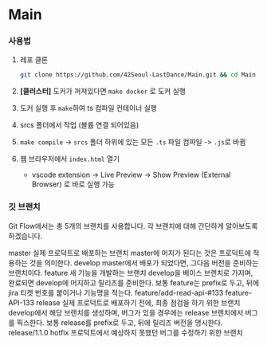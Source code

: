 # Main

### 사용법

1. 레포 클론

   ```bash
   git clone https://github.com/42Seoul-LastDance/Main.git && cd Main
   ```

2. **[클러스터]** 도커가 꺼져있다면 `make docker` 로 도커 실행
   
3. 도커 실행 후 `make`하여 ts 컴파일 컨테이너 실행
4. srcs 폴더에서 작업 (볼륨 연결 되어있음)
5. `make compile` -> `srcs` 폴더 하위에 있는 모든 `.ts` 파일 컴파일 -> `.js`로 바뀜
6. 웹 브라우저에서 `index.html` 열기
   -  vscode extension -> Live Preview -> Show Preview (External Browser) 로 바로 실행 가능
  
   
### 깃 브랜치
Git Flow에서는 총 5개의 브랜치를 사용합니다. 각 브랜치에 대해 간단하게 알아보도록 하겠습니다.

master
실제 프로덕트로 배포하는 브랜치
master에 머지가 된다는 것은 프로덕트에 적용하는 것을 의미한다.
develop
master에서 배포가 되었다면, 그다음 버전을 준비하는 브랜치이다.
feature
새 기능을 개발하는 브랜치
develop을 베이스 브랜치로 가지며, 완료되면 develop에 머지하고 릴리즈를 준비한다.
보통 feature는 prefix로 두고, 뒤에 jira 티켓 번호를 붙이거나 기능명을 적는다.
feature/add-read-api-#133
feature-API-133
release
실제 프로덕트로 배포하기 전에, 최종 점검을 하기 위한 브랜치
develop에서 해당 브랜치를 생성하며, 버그가 있을 경우에는 release 브랜치에서 버그를 픽스한다.
보통 release를 prefix로 두고, 뒤에 릴리즈 버전을 명시한다.
release/1.1.0
hotfix
프로덕트에서 예상하지 못했던 버그를 수정하기 위한 브랜치
